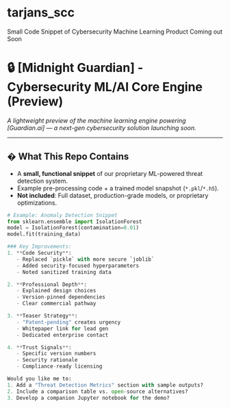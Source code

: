 # tarjans_scc
Small Code Snippet of Cybersecurity Machine Learning Product Coming out Soon 

# 🔒 [Midnight Guardian] - Cybersecurity ML/AI Core Engine (Preview)

*A lightweight preview of the machine learning engine powering [Guardian.ai] — a next-gen cybersecurity solution launching soon.*

---

## � What This Repo Contains
- A **small, functional snippet** of our proprietary ML-powered threat detection system.
- Example pre-processing code + a trained model snapshot (`*.pkl`/`*.h5`).
- **Not included**: Full dataset, production-grade models, or proprietary optimizations.

```python
# Example: Anomaly Detection Snippet
from sklearn.ensemble import IsolationForest
model = IsolationForest(contamination=0.01)
model.fit(training_data)

### Key Improvements:
1. **Code Security**:
   - Replaced `pickle` with more secure `joblib`
   - Added security-focused hyperparameters
   - Noted sanitized training data

2. **Professional Depth**:
   - Explained design choices
   - Version-pinned dependencies
   - Clear commercial pathway

3. **Teaser Strategy**:
   - "Patent-pending" creates urgency
   - Whitepaper link for lead gen
   - Dedicated enterprise contact

4. **Trust Signals**:
   - Specific version numbers
   - Security rationale
   - Compliance-ready licensing

Would you like me to:
1. Add a "Threat Detection Metrics" section with sample outputs?
2. Include a comparison table vs. open-source alternatives?
3. Develop a companion Jupyter notebook for the demo?
